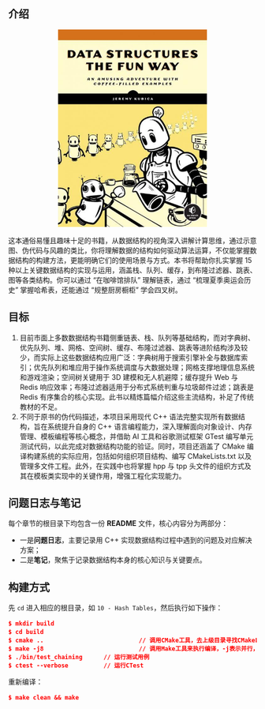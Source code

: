 ## 介绍



<div align="center">
  <img src="assets/bookcover.jpeg" height="400">
</div>

这本通俗易懂且趣味十足的书籍，从数据结构的视角深入讲解计算思维，通过示意图、伪代码与风趣的类比，你将理解数据的结构如何驱动算法运算，不仅能掌握数据结构的构建方法，更能明确它们的使用场景与方式。本书将帮助你扎实掌握 15 种以上关键数据结构的实现与运用，涵盖栈、队列、缓存，到布隆过滤器、跳表、图等各类结构。你可以通过 “在咖啡馆排队” 理解链表，通过 “梳理夏季奥运会历史” 掌握哈希表，还能通过 “规整厨房橱柜” 学会四叉树。



## 目标

1. 目前市面上多数数据结构书籍侧重链表、栈、队列等基础结构，而对字典树、优先队列、堆、网格、空间树、缓存、布隆过滤器、跳表等进阶结构涉及较少，而实际上这些数据结构应用广泛：字典树用于搜索引擎补全与数据库索引；优先队列和堆应用于操作系统调度与大数据处理；网格支撑地理信息系统和游戏渲染；空间树关键用于 3D 建模和无人机避障；缓存提升 Web 与 Redis 响应效率；布隆过滤器适用于分布式系统判重与垃圾邮件过滤；跳表是 Redis 有序集合的核心实现。此书以精炼篇幅介绍这些主流结构，补足了传统教材的不足。
2. 不同于原书的伪代码描述，本项目采用现代 C++ 语法完整实现所有数据结构，旨在系统提升自身的 C++ 语言编程能力，深入理解面向对象设计、内存管理、模板编程等核心概念，并借助 AI 工具和谷歌测试框架 GTest 编写单元测试代码，以此完成对数据结构功能的验证。同时，项目还涵盖了 CMake 编译构建系统的实际应用，包括如何组织项目结构、编写 CMakeLists.txt 以及管理多文件工程。此外，在实践中也将掌握 hpp 与 tpp 头文件的组织方式及其在模板类实现中的关键作用，增强工程化实现能力。



## 问题日志与笔记

每个章节的根目录下均包含一份 **README** 文件，核心内容分为两部分：

- 一是**问题日志**，主要记录用 C++ 实现数据结构过程中遇到的问题及对应解决方案；
- 二是**笔记**，聚焦于记录数据结构本身的核心知识与关键要点。



## 构建方式

先 `cd` 进入相应的根目录，如 `10 - Hash Tables`，然后执行如下操作：

```cmake
$ mkdir build
$ cd build
$ cmake ..      					 // 调用CMake工具，去上级目录寻找CMakeLists.txt文件
$ make -j8      					 // 调用Make工具来执行编译，-j表示并行，8表示最多使用8个CPU核心
$ ./bin/test_chaining      // 运行测试用例
$ ctest --verbose          // 运行CTest
```

重新编译：

```cmake
$ make clean && make
```

